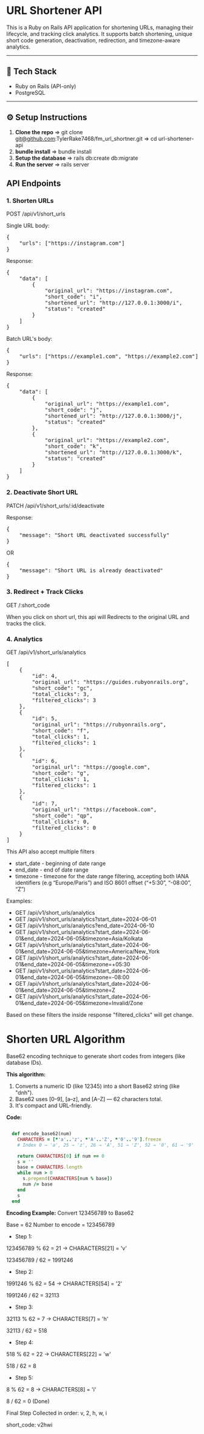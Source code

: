 # URL Shortener API

This is a Ruby on Rails API application for shortening URLs, managing their lifecycle, and tracking click analytics. It supports batch shortening, unique short code generation, deactivation, redirection, and timezone-aware analytics.

---

## 🔧 Tech Stack

- Ruby on Rails (API-only)
- PostgreSQL

---

## ⚙️ Setup Instructions

1. **Clone the repo**
   => git clone git@github.com:TylerRake7468/fm_url_shortner.git
   => cd url-shortener-api
2. **bundle install**
   => bundle install
3. **Setup the database**
   => rails db:create db:migrate
4. **Run the server**
   => rails server

## API Endpoints

### 1. Shorten URLs
POST  /api/v1/short_urls

Single URL body:
<pre>
{
	"urls": ["https://instagram.com"]
}</pre>

Response:
<pre>
{
    "data": [
        {
            "original_url": "https://instagram.com",
            "short_code": "i",
            "shortened_url": "http://127.0.0.1:3000/i",
            "status": "created"
        }
    ]
}</pre>

Batch URL's body:
<pre>
{
	"urls": ["https://example1.com", "https://example2.com"]
}</pre>

Response:
<pre>
{
    "data": [
        {
            "original_url": "https://example1.com",
            "short_code": "j",
            "shortened_url": "http://127.0.0.1:3000/j",
            "status": "created"
        },
        {
            "original_url": "https://example2.com",
            "short_code": "k",
            "shortened_url": "http://127.0.0.1:3000/k",
            "status": "created"
        }
    ]
}</pre>

### 2. Deactivate Short URL
PATCH /api/v1/short_urls/:id/deactivate

Response:
<pre>
{
    "message": "Short URL deactivated successfully"
}</pre>

OR
<pre>
{
    "message": "Short URL is already deactivated"
}</pre>


### 3. Redirect + Track Clicks
GET   /:short_code

When you click on short url, this api will
Redirects to the original URL and tracks the click.


### 4. Analytics
GET   /api/v1/short_urls/analytics
<pre>
[
    {
        "id": 4,
        "original_url": "https://guides.rubyonrails.org",
        "short_code": "gc",
        "total_clicks": 3,
        "filtered_clicks": 3
    },
    {
        "id": 5,
        "original_url": "https://rubyonrails.org",
        "short_code": "f",
        "total_clicks": 1,
        "filtered_clicks": 1
    },
    {
        "id": 6,
        "original_url": "https://google.com",
        "short_code": "g",
        "total_clicks": 1,
        "filtered_clicks": 1
    },
    {
        "id": 7,
        "original_url": "https://facebook.com",
        "short_code": "qp",
        "total_clicks": 0,
        "filtered_clicks": 0
    }
]</pre>

This API also accept multiple filters
- start_date - beginning of date range
- end_date - end of date range
- timezone - timezone for the date range filtering, accepting both IANA identifiers (e.g “Europe/Paris”) and ISO 8601 offset (“+5:30”, “-08:00”, “Z”)

Examples: 
- GET /api/v1/short_urls/analytics
- GET /api/v1/short_urls/analytics?start_date=2024-06-01
- GET /api/v1/short_urls/analytics?end_date=2024-06-10
- GET /api/v1/short_urls/analytics?start_date=2024-06-01&end_date=2024-06-05&timezone=Asia/Kolkata
- GET /api/v1/short_urls/analytics?start_date=2024-06-01&end_date=2024-06-05&timezone=America/New_York
- GET /api/v1/short_urls/analytics?start_date=2024-06-01&end_date=2024-06-05&timezone=+05:30
- GET /api/v1/short_urls/analytics?start_date=2024-06-01&end_date=2024-06-05&timezone=-08:00
- GET /api/v1/short_urls/analytics?start_date=2024-06-01&end_date=2024-06-05&timezone=Z
- GET /api/v1/short_urls/analytics?start_date=2024-06-01&end_date=2024-06-05&timezone=Invalid/Zone

Based on these filters the inside response "filtered_clicks" will get change.  


# Shorten URL Algorithm

Base62 encoding technique to generate short codes from integers (like database IDs).

**This algorithm:**

1. Converts a numeric ID (like 12345) into a short Base62 string (like "dnh").
2. Base62 uses [0–9], [a–z], and [A–Z] — 62 characters total.
3. It's compact and URL-friendly.

**Code:** 
```ruby

  def encode_base62(num)
	CHARACTERS = [*'a'..'z', *'A'..'Z', *'0'..'9'].freeze
	# Index 0 → 'a', 25 → 'z', 26 → 'A', 51 → 'Z', 52 → '0', 61 → '9'

    return CHARACTERS[0] if num == 0
    s = ''
    base = CHARACTERS.length
    while num > 0
      s.prepend(CHARACTERS[num % base])
      num /= base
    end
    s
  end
```

**Encoding Example:** Convert 123456789 to Base62

Base = 62
Number to encode = 123456789

- Step 1:

123456789 % 62 = 21
→ CHARACTERS[21] = 'v'

123456789 / 62 = 1991246

- Step 2:

1991246 % 62 = 54
→ CHARACTERS[54] = '2'

1991246 / 62 = 32113

- Step 3:

32113 % 62 = 7
→ CHARACTERS[7] = 'h'

32113 / 62 = 518

- Step 4:

518 % 62 = 22
→ CHARACTERS[22] = 'w'

518 / 62 = 8

- Step 5:

8 % 62 = 8
→ CHARACTERS[8] = 'i'

8 / 62 = 0 (Done)

Final Step
Collected in order: v, 2, h, w, i

short_code: v2hwi


